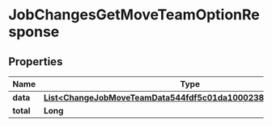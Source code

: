 

# JobChangesGetMoveTeamOptionResponse


## Properties

| Name | Type | Description | Notes |
|------------ | ------------- | ------------- | -------------|
|**data** | [**List&lt;ChangeJobMoveTeamData544fdf5c01da1000238ad82d26d90146&gt;**](ChangeJobMoveTeamData544fdf5c01da1000238ad82d26d90146.md) |  |  [optional] |
|**total** | **Long** |  |  [optional] |



